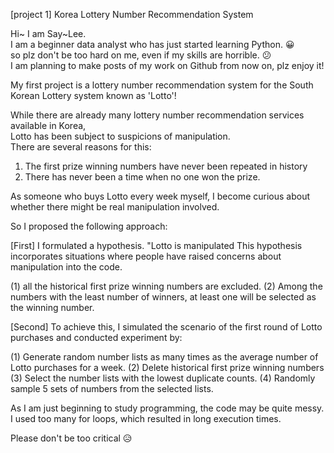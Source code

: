 [project 1] Korea Lottery Number Recommendation System

Hi~ I am Say~Lee.<br>
I am a beginner data analyst who has just started learning Python. 😀<br>
so plz don't be too hard on me, even if my skills are horrible. 😕<br>
I am planning to make posts of my work on Github from now on, plz enjoy it!<br>

My first project is a lottery number recommendation system for the South Korean Lottery system known as 'Lotto'!<br>

While there are already many lottery number recommendation services available in Korea, <br>
Lotto has been subject to suspicions of manipulation. <br>
There are several reasons for this:<br>

1. The first prize winning numbers have never been repeated in history
2. There has never been a time when no one won the prize.

As someone who buys Lotto every week myself, I become curious about whether there might be real manipulation involved.

So I proposed the following approach:

[First] I formulated a hypothesis.
"Lotto is manipulated
This hypothesis incorporates situations where people have raised concerns about manipulation into the code.

(1) all the historical first prize winning numbers are excluded.
(2) Among the numbers with the least number of winners, at least one will be selected as the winning number.

[Second] To achieve this, I simulated the scenario of the first round of Lotto purchases and conducted experiment by:

(1) Generate random number lists as many times as the average number of Lotto purchases for a week.
(2) Delete historical first prize winning numbers
(3) Select the number lists with the lowest duplicate counts.
(4) Randomly sample 5 sets of numbers from the selected lists. 

As I am just beginning to study programming, the code may be quite messy.
I used too many for loops, which resulted in long execution times.

Please don't be too critical 😥
